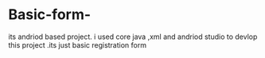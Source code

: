 # Basic-form-
its andriod based project. i used core java ,xml and andriod studio to devlop this project .its just basic registration form
